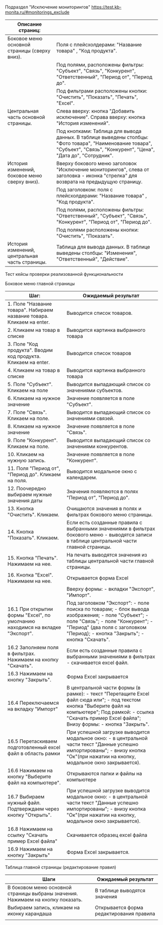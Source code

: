 Подраздел "Исключение мониторингов"
https://test.kb-monita.ru/#monitorings_exclude


| Описание страниц:                              |                                                                                                                                                                                                                                                                                                                      |
| ---------------------------------------------- | -------------------------------------------------------------------------------------------------------------------------------------------------------------------------------------------------------------------------------------------------------------------------------------------------------------------- |
| Боковое меню основной страницы (сверху вниз).  | Поля с плейсхолдерами: "Название товара" , "Код продукта".                                                                                                                                                                                                                                                           |
|                                                | Под полями, расположены фильтры: "Субъект",  "Связь", "Конкурент", "Ответственный", "Период от", "Период до".                                                                                                                                                                                                        |
|                                                | Под фильтрами расположены кнопки: "Очистить", "Показать", "Печать", "Excel".                                                                                                                                                                                                                                         |
| Центральная часть основной страницы.           | Слева вверху:                                                                                   кнопка "Добавить исключение".                                                   Справа вверху:                                                                                           кнопка "История изменений". |
|                                                | Под кнопками: Таблица для  вывода данных.                                        В таблице выведены столбцы: "Фото товара", "Наименование товара", "Субъект", "Связь", "Конкурент", "Цена", "Дата до", "Сотрудник".                                                                                                  |
| История изменений, боковое меню сверху вниз).  | Вверху бокового меню заголовок "Исключение мониторингов", слева от заголовка - иконка "стрелка" для  возврата на предыдущую страницу.                                                                                                                                                                                |
|                                                | Под заголовком:                                                                              поля с плейсхолдерами: "Название товара" , "Код продукта".                                                                                                                                                              |
|                                                | Под полями, расположены фильтры: "Ответственный", "Субъект",  "Связь", "Конкурент", "Период от", "Период до".                                                                                                                                                                                                        |
|                                                | Под полями расположены кнопки: "Очистить", "Показать".                                                                                                                                                                                                                                                               |
| История изменений, центральная часть страницы. | Таблица для  вывода данных. В таблице выведены столбцы:  "Изменения", "Ответственный", "Действие".                                                                                                                                                                                                                   |



Тест кейсы проверки реализованной функциональности

Боковое меню главной страницы

| Шаг:                                                                          | Ожидаемый результат                                                                                                                                                                                                                                                                                                                                                                                                                                                                                                                                                                                                                                                                                                                                                                             |
| ----------------------------------------------------------------------------- | ----------------------------------------------------------------------------------------------------------------------------------------------------------------------------------------------------------------------------------------------------------------------------------------------------------------------------------------------------------------------------------------------------------------------------------------------------------------------------------------------------------------------------------------------------------------------------------------------------------------------------------------------------------------------------------------------------------------------------------------------------------------------------------------------- |
| 1. Поле "Название товара". Набираем название товара. Кликаем на enter.        | Выводится  список  товаров.                                                                                                                                                                                                                                                                                                                                                                                                                                                                                                                                                                                                                                                                                                                                                                     |
| 2. Кликаем на товар в списке                                                  | Выводится картинка выбранного товара                                                                                                                                                                                                                                                                                                                                                                                                                                                                                                                                                                                                                                                                                                                                                            |
| 3. Поле "Код продукта". Вводим код продукта. Кликаем на  enter.               | Выводится список  товаров                                                                                                                                                                                                                                                                                                                                                                                                                                                                                                                                                                                                                                                                                                                                                                       |
| 4. Кликаем на товар в списке                                                  | Выводится картинка выбранного товара                                                                                                                                                                                                                                                                                                                                                                                                                                                                                                                                                                                                                                                                                                                                                            |
| 5. Поле "Субъект". Кликаем на поле                                            | Выводится выпадающий список со значениями субъектов.                                                                                                                                                                                                                                                                                                                                                                                                                                                                                                                                                                                                                                                                                                                                            |
| 6. Кликаем на нужное значение                                                 | Значение появляется в поле "Субъект".                                                                                                                                                                                                                                                                                                                                                                                                                                                                                                                                                                                                                                                                                                                                                           |
| 7. Поле "Связь". Кликаем на поле.                                             | Выводится выпадающий список со значениями связей.                                                                                                                                                                                                                                                                                                                                                                                                                                                                                                                                                                                                                                                                                                                                               |
| 8. Кликаем на нужное значение                                                 | Значение появляется в поле "Связь".                                                                                                                                                                                                                                                                                                                                                                                                                                                                                                                                                                                                                                                                                                                                                             |
| 9. Поле "Конкурент".  Кликаем на поле.                                        | Выводится выпадающий список со значениями конкурентов.                                                                                                                                                                                                                                                                                                                                                                                                                                                                                                                                                                                                                                                                                                                                          |
| 10. Кликаем на  нужную запись.                                                | Значение появляется в поле "Конкурент".                                                                                                                                                                                                                                                                                                                                                                                                                                                                                                                                                                                                                                                                                                                                                         |
| 11. Поля "Период от", "Период до". Кликаем на поля.                           | Выводится модальное окно с календарем.                                                                                                                                                                                                                                                                                                                                                                                                                                                                                                                                                                                                                                                                                                                                                          |
| 12. Поочередно выбираем нужные значения даты                                  | Значения появляются в полях  "Период от", "Период до".                                                                                                                                                                                                                                                                                                                                                                                                                                                                                                                                                                                                                                                                                                                                          |
| 13. Кнопка "Очистить". Кликаем.                                               | Очищаются значения в полях и фильтрах бокового меню страницы.                                                                                                                                                                                                                                                                                                                                                                                                                                                                                                                                                                                                                                                                                                                                   |
| 14. Кнопка "Показать". Кликаем.                                               | Если есть созданные правила с выбранными значениями в фильтрах бокового меню - выводятся записи в таблице центральной части главной страницы.                                                                                                                                                                                                                                                                                                                                                                                                                                                                                                                                                                                                                                                   |
| 15. Кнопка "Печать". Нажимаем на нее.                                         | На печать выводятся значения из таблицы центральной части главной страницы.                                                                                                                                                                                                                                                                                                                                                                                                                                                                                                                                                                                                                                                                                                                     |
| 16. Кнопка "Excel". Нажимаем на нее.                                          | Открывается форма Excel                                                                                                                                                                                                                                                                                                                                                                                                                                                                                                                                                                                                                                                                                                                                                                         |
|                                                                               | Вверху формы:                                                                                        - вкладки "Экспорт", "Импорт".                                                                                                                                                                                                                                                                                                                                                                                                                                                                                                                                                                                                                                                             |
| 16.1 При открытии формы "Excel", по умолчанию находимся на вкладке "Экспорт". | Под заголовком "Экспорт":                                                                  - поле поиска по товарам;                                                                    - блок вывода изображения;                                                              - поле "Субъект";                                                                                  - поле "Связь";                                                                                       - поле "Конкурент";                                                                               -"Период" (два поля с заголовком "Период);                                     - кнопка "Закрыть";                                                                               - кнопка "Скачать". |
| 16.2 Заполняем поля в фильтрах. Нажимаем на кнопку "Скачать".                 | Если есть созданные правила с выбранными значениями в фильтрах - скачивается excel файл.                                                                                                                                                                                                                                                                                                                                                                                                                                                                                                                                                                                                                                                                                                        |
| 16.3 Нажимаем на кнопку "Закрыть".                                            | Форма Excel закрывается                                                                                                                                                                                                                                                                                                                                                                                                                                                                                                                                                                                                                                                                                                                                                                         |
| 16.4 Переключаемся на вкладку "Импорт"                                        | В центральной части формы (в рамке):                                             - текст "Перетащите Excel файл сюда или";                                        - под текстом кнопка "Выберите файл на компьютере";                   Под рамкой:                                                                                         - ссылка "Скачать пример Excel файла";                                              Внизу формы:                                                                                       - кнопка "Закрыть".                                                                                                                                                                                                                                          |
| 16.5 Перетаскиваем подготовленный excel файл в область рамки                  | При успешной загрузке выводится модальное окно:                        - в центральной части текст "Данные успешно импортированы";   - внизу кнопка "Ок"(при нажатии на кнопку, модальное окно закрывается).                                                                                                                                                                                                                                                                                                                                                                                                                                                                                                                                                                                    |
| 16.6 Нажимаем на кнопку "Выберите файл на  компьютере".                       | Открываются папки и файлы на компьютере                                                                                                                                                                                                                                                                                                                                                                                                                                                                                                                                                                                                                                                                                                                                                         |
| 16.7 Выбираем нужный файл. Подтверждаем через кнопку "Открыть".               | При успешной загрузке выводится модальное окно:                        - в центральной части текст "Данные успешно импортированы";   - внизу кнопка "Ок"(при нажатии на кнопку, модальное окно закрывается).                                                                                                                                                                                                                                                                                                                                                                                                                                                                                                                                                                                    |
| 16.8 Нажимаем на ссылку "Скачать пример Excel файла"                          | Скачивается образец excel файла                                                                                                                                                                                                                                                                                                                                                                                                                                                                                                                                                                                                                                                                                                                                                                 |
| 16.9 Нажимаем на кнопку "Закрыть"                                             | Форма Excel закрывается.                                                                                                                                                                                                                                                                                                                                                                                                                                                                                                                                                                                                                                                                                                                                                                        |

Таблица главной страницы (редактирование правил)

| Шаги                                                                            | Ожидаемый результат                      |
| ------------------------------------------------------------------------------- | ---------------------------------------- |
| В боковом меню основной страницы выбраны значения. Нажимаем на кнопку показать. | В таблице выводятся значения             |
| Выбираем запись, кликаем на иконку карандаша                                    | Открывается форма редактирования правила |
|                                                                                 |                                          |
